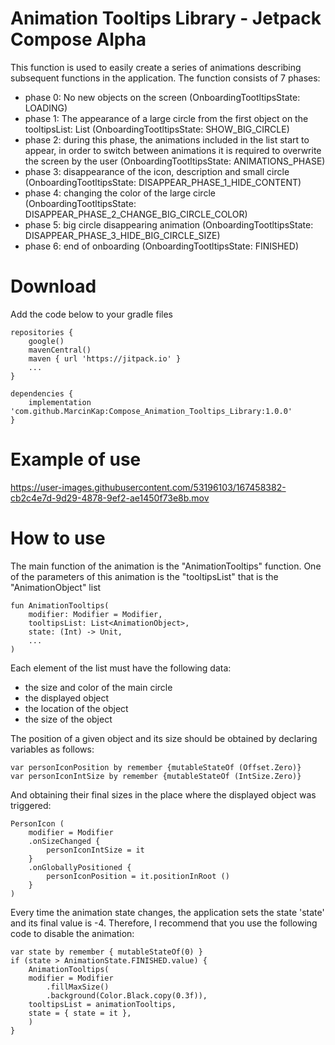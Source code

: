 # Animation Tooltips Library - Jetpack Compose Alpha

This function is used to easily create a series of animations describing subsequent functions in the application.
The function consists of 7 phases:
- phase 0: No new objects on the screen (OnboardingTootltipsState: LOADING)
- phase 1: The appearance of a large circle from the first object on the tooltipsList: List <AnimationObject> (OnboardingTootltipsState: SHOW_BIG_CIRCLE)
- phase 2: during this phase, the animations included in the list start to appear, in order to
           switch between animations it is required to overwrite the screen by the user (OnboardingTootltipsState: ANIMATIONS_PHASE)
- phase 3: disappearance of the icon, description and small circle (OnboardingTootltipsState: DISAPPEAR_PHASE_1_HIDE_CONTENT)
- phase 4: changing the color of the large circle  (OnboardingTootltipsState: DISAPPEAR_PHASE_2_CHANGE_BIG_CIRCLE_COLOR)
- phase 5: big circle disappearing animation (OnboardingTootltipsState: DISAPPEAR_PHASE_3_HIDE_BIG_CIRCLE_SIZE)
- phase 6: end of onboarding (OnboardingTootltipsState: FINISHED)

# Download

Add the code below to your gradle files

	repositories {
		google()
		mavenCentral()
		maven { url 'https://jitpack.io' }
		...
	}

	dependencies {
		implementation 'com.github.MarcinKap:Compose_Animation_Tooltips_Library:1.0.0'
	}

# Example of use

https://user-images.githubusercontent.com/53196103/167458382-cb2c4e7d-9d29-4878-9ef2-ae1450f73e8b.mov

# How to use
	
The main function of the animation is the "AnimationTooltips" function.
One of the parameters of this animation is the "tooltipsList" that is the "AnimationObject" list
	
	fun AnimationTooltips(
	    modifier: Modifier = Modifier,
	    tooltipsList: List<AnimationObject>,
	    state: (Int) -> Unit,
	    ...
	)

Each element of the list must have the following data:
- the size and color of the main circle
- the displayed object
- the location of the object
- the size of the object

The position of a given object and its size should be obtained by declaring variables as follows:

	var personIconPosition by remember {mutableStateOf (Offset.Zero)}
	var personIconIntSize by remember {mutableStateOf (IntSize.Zero)}

And obtaining their final sizes in the place where the displayed object was triggered:

	PersonIcon (
	    modifier = Modifier
		.onSizeChanged {
			personIconIntSize = it
		}
		.onGloballyPositioned {
			personIconPosition = it.positionInRoot ()
		}
	)

Every time the animation state changes, the application sets the state 'state' and its final value is -4. Therefore, I recommend that you use the following code to disable the animation:

	var state by remember { mutableStateOf(0) }
	if (state > AnimationState.FINISHED.value) {
	    AnimationTooltips(
		modifier = Modifier
		    .fillMaxSize()
		    .background(Color.Black.copy(0.3f)),
		tooltipsList = animationTooltips,
		state = { state = it },
	    )
	}
